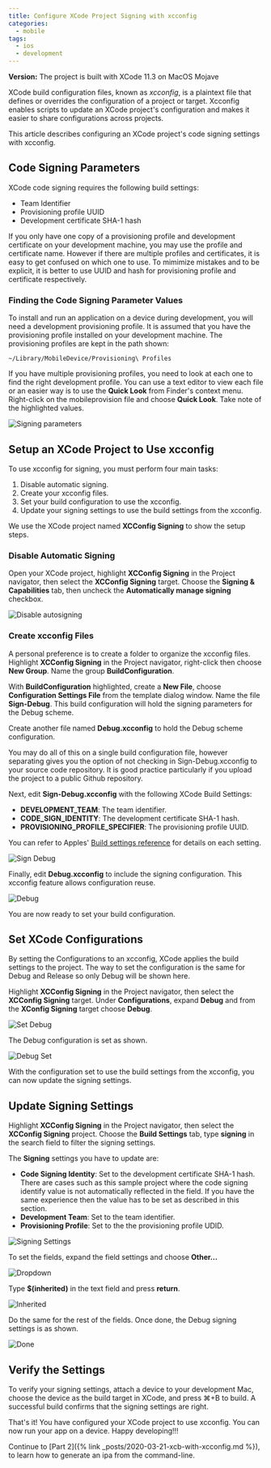 ```yaml
---
title: Configure XCode Project Signing with xcconfig
categories: 
  - mobile
tags:
  - ios
  - development
---
```


__Version:__ The project is built with XCode 11.3 on MacOS Mojave

XCode build configuration files, known as _xcconfig_, is a plaintext file that defines or overrides the configuration of a project or target. Xcconfig enables scripts to update an XCode project's configuration and makes it easier to share configurations across projects.
  
This article describes configuring an XCode project's code signing settings with xcconfig.

## Code Signing Parameters 
XCode code signing requires the following build settings:
* Team Identifier
* Provisioning profile UUID
* Development certificate SHA-1 hash

If you only have one copy of a provisioning profile and development certificate on your development machine, you may use the profile and certificate name. However if there are multiple profiles and certificates, it is easy to get confused on which one to use. To mimimize mistakes and to be explicit, it is better to use UUID and hash for provisioning profile and certificate respectively.

### Finding the Code Signing Parameter Values 
To install and run an application on a device during development, you will need a development provisioning profile. It is assumed that you have the provisioning profile installed on your development machine. The provisioning profiles are kept in the path shown:

```
~/Library/MobileDevice/Provisioning\ Profiles
```

If you have multiple provisioning profiles, you need to look at each one to find the right development profile. You can use a text editor to view each file or an easier way is to use the __Quick Look__ from Finder's context menu. Right-click on the mobileprovision file and choose __Quick Look__. Take note of the highlighted values.

![Signing parameters](/assets/images/xcconfig/find-signing-parameters.png) 

## Setup an XCode Project to Use xcconfig

To use xcconfig for signing, you must perform four main tasks:
1. Disable automatic signing.
2. Create your xcconfig files.
3. Set your build configuration to use the xcconfig.
4. Update your signing settings to use the build settings from the xcconfig.

We use the XCode project named __XCConfig Signing__ to show the setup steps.

### Disable Automatic Signing
Open your XCode project, highlight __XCConfig Signing__ in the Project navigator, then select the __XCConfig Signing__ target. Choose the __Signing & Capabilities__ tab, then uncheck the __Automatically manage signing__ checkbox. 

![Disable autosigning](/assets/images/xcconfig/disable-autosigning.png) 

### Create xcconfig Files

A personal preference is to create a folder to organize the xcconfig files. Highlight __XCConfig Signing__ in the Project navigator, right-click then choose __New Group__. Name the group __BuildConfiguration__.

With __BuildConfiguration__ highlighted, create a __New File__, choose __Configuration Settings File__ from the template dialog window. Name the file __Sign-Debug__. This build configuration will hold the signing parameters for the Debug scheme.

Create another file named __Debug.xcconfig__ to hold the Debug scheme configuration.

You may do all of this on a single build configuration file, however separating gives you the option of not checking in Sign-Debug.xcconfig to your source code repository. It is good practice particularly if you upload the project to a public Github repository.

Next, edit __Sign-Debug.xcconfig__ with the following XCode Build Settings:
* __DEVELOPMENT_TEAM__: The team identifier.
* __CODE_SIGN_IDENTITY__: The development certificate SHA-1 hash.
* __PROVISIONING_PROFILE_SPECIFIER__: The provisioning profile UUID.

You can refer to Apples' [Build settings reference](https://help.apple.com/xcode/mac/11.4/#/itcaec37c2a6) for details on each setting.

![Sign Debug](/assets/images/xcconfig/sign-debug.png) 

Finally, edit __Debug.xcconfig__ to include the signing configuration. This xcconfig feature allows configuration reuse.

![Debug](/assets/images/xcconfig/debug.png)

You are now ready to set your build configuration.

## Set XCode Configurations
By setting the Configurations to an xcconfig, XCode applies the build settings to the project.
The way to set the configuration is the same for Debug and Release so only Debug will be shown here.

Highlight __XCConfig Signing__ in the Project navigator, then select the __XCConfig Signing__ target. Under __Configurations__, expand __Debug__ and from the __XConfig Signing__ target choose __Debug__.

![Set Debug](/assets/images/xcconfig/set-debug.png)

The Debug configuration is set as shown.

![Debug Set](/assets/images/xcconfig/debug-config-set.png)

With the configuration set to use the build settings from the xcconfig, you can now update the signing settings.

## Update Signing Settings

Highlight __XCConfig Signing__ in the Project navigator, then select the __XCConfig Signing__ project. Choose the __Build Settings__ tab, type __signing__ in the search field to filter the signing settings.

The __Signing__ settings you have to update are:
* __Code Signing Identity__: Set to the development certificate SHA-1 hash. There are cases such as this sample project where the code signing identify value is not automatically reflected in the field. If you have the same experience then the value has to be set as described in this section.
* __Development Team__: Set to the team identifier.
* __Provisioning Profile__: Set to the the provisioning profile UDID.

![Signing Settings](/assets/images/xcconfig/signing-settings.png)

To set the fields, expand the field settings and choose __Other...__

![Dropdown](/assets/images/xcconfig/setting-dropdown.png)

Type __$(inherited)__ in the text field and press __return__. 

![Inherited](/assets/images/xcconfig/inherited.png)

Do the same for the rest of the fields. Once done, the Debug signing settings is as shown.

![Done](/assets/images/xcconfig/setting-done.png)

## Verify the Settings

To verify your signing settings, attach a device to your development Mac, choose the device as the build target in XCode, and press ⌘+B to build. A successful build confirms that the signing settings are right.

That's it! You have configured your XCode project to use xcconfig. You can now run your app on a device. Happy developing!!!

Continue to [Part 2]({% link _posts/2020-03-21-xcb-with-xcconfig.md %}), to learn how to generate an ipa from the command-line.

